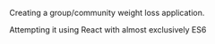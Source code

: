 Creating a group/community weight loss application.

Attempting it using React with almost exclusively ES6 